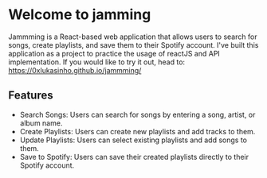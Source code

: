 # Welcome to jamming

Jammming is a React-based web application that allows users to search for songs, create playlists, and save them to their Spotify account. I've built this application as a project to practice the usage of reactJS and API implementation. If you would like to try it out, head to: https://0xlukasinho.github.io/jammming/

## Features

- Search Songs: Users can search for songs by entering a song, artist, or album name.
- Create Playlists: Users can create new playlists and add tracks to them.
- Update Playlists: Users can select existing playlists and add songs to them.
- Save to Spotify: Users can save their created playlists directly to their Spotify account.

